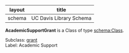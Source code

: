 | layout| title |
| ------------- |:-------------:|
| schema     | UC Davis Library Schema     |

**AcademicSupportGrant** is a Class of type [schema:Class](http://schema.org/Class). <br /> 

Subclass: [grant](http://schema.library.ucdavis.edu/grant)<br /> Label: Academic Support<br /> 
